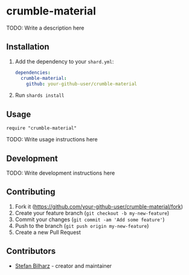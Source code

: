 # crumble-material

TODO: Write a description here

## Installation

1. Add the dependency to your `shard.yml`:

   ```yaml
   dependencies:
     crumble-material:
       github: your-github-user/crumble-material
   ```

2. Run `shards install`

## Usage

```crystal
require "crumble-material"
```

TODO: Write usage instructions here

## Development

TODO: Write development instructions here

## Contributing

1. Fork it (<https://github.com/your-github-user/crumble-material/fork>)
2. Create your feature branch (`git checkout -b my-new-feature`)
3. Commit your changes (`git commit -am 'Add some feature'`)
4. Push to the branch (`git push origin my-new-feature`)
5. Create a new Pull Request

## Contributors

- [Stefan Bilharz](https://github.com/your-github-user) - creator and maintainer
